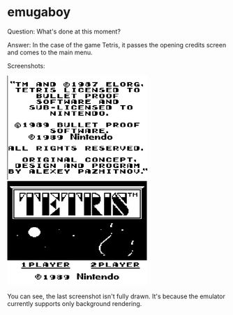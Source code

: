 # emugaboy

Question: What's done at this moment?

Answer: In the case of the game Tetris, it passes the opening credits screen and comes to the main menu.


Screenshots:

![alt tag](/res/images/working_example_1.png)
![alt tag](/res/images/working_example_2.png)


You can see, the last screenshot isn't fully drawn. It's because the emulator currently supports only background rendering.

